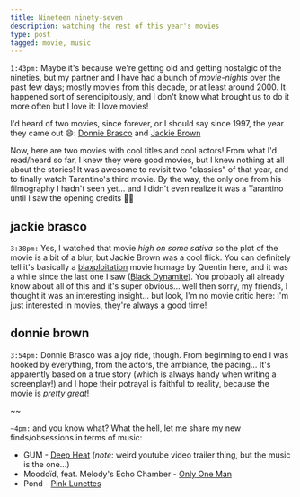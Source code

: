 ```yaml
---
title: Nineteen ninety-seven
description: watching the rest of this year's movies
type: post
tagged: movie, music
---
```


`1:43pm:` Maybe it's because we're getting old and getting nostalgic of the nineties, but my partner and I have  had a bunch of _movie-nights_ over the past few days; mostly movies from this decade, or at least around 2000. It happened sort of serendipitously, and I don't know what brought us to do it more often but I love it: I love movies!

I'd heard of two movies, since forever, or I should say since 1997, the year they came out 😄: [Donnie Brasco](https://en.wikipedia.org/wiki/Donnie_Brasco_(film)) and [Jackie Brown](https://en.wikipedia.org/wiki/Jackie_Brown)

Now, here are two movies with cool titles and cool actors! From what I'd read/heard so far, I knew they were good movies, but I knew nothing at all about the stories! It was awesome to revisit two "classics" of that year, and to finally watch Tarantino's third movie. By the way, the only one from his filmography I hadn't seen yet... and I didn't even realize it was a Tarantino until I saw the opening credits <span class="font-xlarge">🤦‍♂️</span>

## jackie brasco

`3:38pm:` Yes, I watched that movie _high on some sativa_ so the plot of the movie is a bit of a blur, but Jackie Brown was a cool flick. You can definitely tell it's basically a [blaxploitation](https://en.wikipedia.org/wiki/Blaxploitation) movie homage by Quentin here, and it was a while since the last one I saw ([Black Dynamite](https://en.wikipedia.org/wiki/Black_Dynamite)). You probably all already know about all of this and it's super obvious... well then sorry, my friends, I thought it was an interesting insight... but look, I'm no movie critic here: I'm just interested in movies, they're always a good time!

## donnie brown

`3:54pm:` Donnie Brasco was a joy ride, though. From beginning to end I was hooked by everything, from the actors, the ambiance, the pacing... It's apparently based on a true story (which is always handy when writing a screenplay!) and I hope their potrayal is faithful to reality, because the movie is _pretty great_!

~~

`~4pm:` and you know what? What the hell, let me share my new finds/obsessions in terms of music:

* GUM - [Deep Heat](https://www.youtube.com/watch?v=PEscMM7p8aA) (*note*: weird youtube video trailer thing, but the music is the one...)
* Moodoïd, feat. Melody's Echo Chamber - [Only One Man](https://www.youtube.com/watch?v=r3zixSlAn2I)
* Pond - [Pink Lunettes](https://www.youtube.com/watch?v=QGn-xLK-yUE)